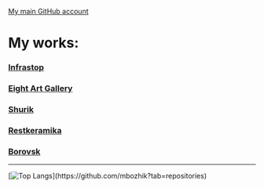 [My main GitHub account](https://github.com/bozzhik)

# My works:
### [Infrastop](https://github.com/mbozhik/infrastop)
### [Eight Art Gallery](https://github.com/mbozhik/gallery)
### [Shurik](https://github.com/mbozhik/shurik)
### [Restkeramika](https://github.com/mbozhik/restkeramika)
### [Borovsk](https://github.com/mbozhik/borovsk)


***
[![Top Langs](https://github-readme-stats.vercel.app/api/top-langs/?username=mbozhik&layout=compact&theme=dark&VARNAME="PAT_1")](https://github.com/mbozhik?tab=repositories)
